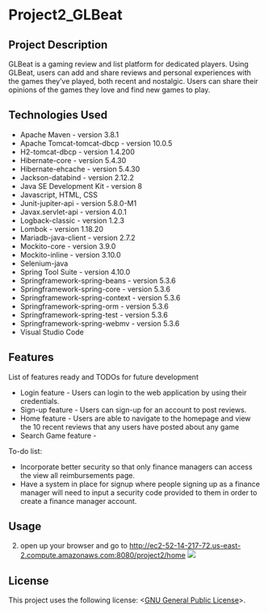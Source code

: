 # Project2_GLBeat

## Project Description

GLBeat is a gaming review and list platform for dedicated players. Using GLBeat, users can add and share reviews and personal experiences with the games they’ve played, both recent and nostalgic. Users can share their opinions of the games they love and find new games to play.


## Technologies Used

* Apache Maven - version 3.8.1
* Apache Tomcat-tomcat-dbcp - version 10.0.5
* H2-tomcat-dbcp - version 1.4.200
* Hibernate-core - version 5.4.30
* Hibernate-ehcache - version 5.4.30
* Jackson-databind - version 2.12.2
* Java SE Development Kit - version 8
* Javascript, HTML, CSS
* Junit-jupiter-api - version 5.8.0-M1
* Javax.servlet-api - version 4.0.1
* Logback-classic - version 1.2.3
* Lombok - version 1.18.20
* Mariadb-java-client - version 2.7.2
* Mockito-core - version 3.9.0
* Mockito-inline - version 3.10.0
* Selenium-java
* Spring Tool Suite - version 4.10.0
* Springframework-spring-beans - version 5.3.6
* Springframework-spring-core - version 5.3.6
* Springframework-spring-context - version 5.3.6
* Springframework-spring-orm - version 5.3.6
* Springframework-spring-test - version 5.3.6
* Springframework-spring-webmv - version 5.3.6
* Visual Studio Code 

## Features

List of features ready and TODOs for future development
* Login feature - Users can login to the web application by using their credentials.
* Sign-up feature - Users can sign-up for an account to post reviews.
* Home feature - Users are able to navigate to the homepage and view the 10 recent reviews that any users have posted about any game
* Search Game feature - 

To-do list:
* Incorporate better security so that only finance managers can access the view all reimbursements page.
* Have a system in place for signup where people signing up as a finance manager will need to input a security code provided to them in order to create a finance manager account.

## Usage

2. open up your browser and go to http://ec2-52-14-217-72.us-east-2.compute.amazonaws.com:8080/project2/home
![](./images/localhost7000.PNG)

## License

This project uses the following license: <[GNU General Public License](LICENSE)>.